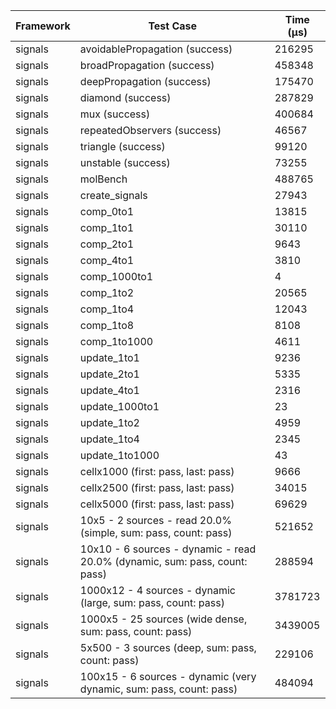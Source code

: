 | Framework | Test Case | Time (μs) |
| --- | --- | --- |
| signals | avoidablePropagation (success) | 216295 |
| signals | broadPropagation (success) | 458348 |
| signals | deepPropagation (success) | 175470 |
| signals | diamond (success) | 287829 |
| signals | mux (success) | 400684 |
| signals | repeatedObservers (success) | 46567 |
| signals | triangle (success) | 99120 |
| signals | unstable (success) | 73255 |
| signals | molBench | 488765 |
| signals | create_signals | 27943 |
| signals | comp_0to1 | 13815 |
| signals | comp_1to1 | 30110 |
| signals | comp_2to1 | 9643 |
| signals | comp_4to1 | 3810 |
| signals | comp_1000to1 | 4 |
| signals | comp_1to2 | 20565 |
| signals | comp_1to4 | 12043 |
| signals | comp_1to8 | 8108 |
| signals | comp_1to1000 | 4611 |
| signals | update_1to1 | 9236 |
| signals | update_2to1 | 5335 |
| signals | update_4to1 | 2316 |
| signals | update_1000to1 | 23 |
| signals | update_1to2 | 4959 |
| signals | update_1to4 | 2345 |
| signals | update_1to1000 | 43 |
| signals | cellx1000 (first: pass, last: pass) | 9666 |
| signals | cellx2500 (first: pass, last: pass) | 34015 |
| signals | cellx5000 (first: pass, last: pass) | 69629 |
| signals | 10x5 - 2 sources - read 20.0% (simple, sum: pass, count: pass) | 521652 |
| signals | 10x10 - 6 sources - dynamic - read 20.0% (dynamic, sum: pass, count: pass) | 288594 |
| signals | 1000x12 - 4 sources - dynamic (large, sum: pass, count: pass) | 3781723 |
| signals | 1000x5 - 25 sources (wide dense, sum: pass, count: pass) | 3439005 |
| signals | 5x500 - 3 sources (deep, sum: pass, count: pass) | 229106 |
| signals | 100x15 - 6 sources - dynamic (very dynamic, sum: pass, count: pass) | 484094 |
